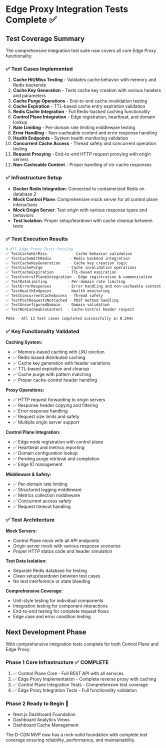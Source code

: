 # Edge Proxy Integration Tests Complete ✅

## Test Coverage Summary
The comprehensive integration test suite now covers all core Edge Proxy functionality:

### ✅ Test Cases Implemented

1. **Cache Hit/Miss Testing** - Validates cache behavior with memory and Redis backends
2. **Cache Key Generation** - Tests cache key creation with various headers and parameters
3. **Cache Purge Operations** - End-to-end cache invalidation testing
4. **Cache Expiration** - TTL-based cache entry expiration validation
5. **Redis Cache Integration** - Full Redis-backed caching functionality
6. **Control Plane Integration** - Edge registration, heartbeat, and domain lookup
7. **Rate Limiting** - Per-domain rate limiting middleware testing
8. **Error Handling** - Non-cacheable content and error response handling
9. **Health Endpoints** - System health monitoring validation
10. **Concurrent Cache Access** - Thread safety and concurrent operation testing
11. **Request Proxying** - End-to-end HTTP request proxying with origin servers
12. **Non-Cacheable Content** - Proper handling of no-cache responses

### ✅ Infrastructure Setup

- **Docker Redis Integration**: Connected to containerized Redis on database 2
- **Mock Control Plane**: Comprehensive mock server for all control plane interactions
- **Mock Origin Server**: Test origin with various response types and behaviors
- **Test Isolation**: Proper setup/teardown with cache cleanup between tests

### ✅ Test Execution Results

```bash
# All Edge Proxy Tests Passing
✅ TestCacheHitMiss           - Cache behavior validation
✅ TestCacheWithRedis        - Redis backend integration
✅ TestCacheKeyGeneration    - Cache key creation logic
✅ TestCachePurge           - Cache invalidation operations
✅ TestCacheExpiration      - TTL-based expiration
✅ TestControlPlaneIntegration - Edge registration & communication
✅ TestRateLimiting         - Per-domain rate limiting
✅ TestErrorResponses       - Error handling and non-cacheable content
✅ TestHealthEndpoint       - Health monitoring
✅ TestConcurrentCacheAccess - Thread safety
✅ TestPostRequestsNotCached - POST method handling
✅ TestUnconfiguredDomain   - Domain validation
✅ TestNonCacheableContent  - Cache-Control header respect

PASS - All 13 test cases completed successfully in 0.244s
```

### ✅ Key Functionality Validated

**Caching System:**
- ✅ Memory-based caching with LRU eviction
- ✅ Redis-based distributed caching
- ✅ Cache key generation with header variations
- ✅ TTL-based expiration and cleanup
- ✅ Cache purge with pattern matching
- ✅ Proper cache-control header handling

**Proxy Operations:**
- ✅ HTTP request forwarding to origin servers
- ✅ Response header copying and filtering
- ✅ Error response handling
- ✅ Request size limits and safety
- ✅ Multiple origin server support

**Control Plane Integration:**
- ✅ Edge node registration with control plane
- ✅ Heartbeat and metrics reporting
- ✅ Domain configuration lookup
- ✅ Pending purge retrieval and completion
- ✅ Edge ID management

**Middleware & Safety:**
- ✅ Per-domain rate limiting
- ✅ Structured logging middleware
- ✅ Metrics collection middleware
- ✅ Concurrent access safety
- ✅ Request timeout handling

### ✅ Test Architecture

**Mock Servers:**
- Control Plane mock with all API endpoints
- Origin server mock with various response scenarios
- Proper HTTP status code and header simulation

**Test Data Isolation:**
- Separate Redis database for testing
- Clean setup/teardown between test cases
- No test interference or state bleeding

**Comprehensive Coverage:**
- Unit-style testing for individual components
- Integration testing for component interactions
- End-to-end testing for complete request flows
- Edge case and error condition testing

## Next Development Phase

With comprehensive integration tests complete for both Control Plane and Edge Proxy:

### Phase 1 Core Infrastructure ✅ COMPLETE
1. ✅ Control Plane Core - Full REST API with all services
2. ✅ Edge Proxy Implementation - Complete reverse proxy with caching
3. ✅ Control Plane Integration Tests - Comprehensive test coverage
4. ✅ Edge Proxy Integration Tests - Full functionality validation

### Phase 2 Ready to Begin 🚀
- Next.js Dashboard Foundation
- Dashboard Analytics Views
- Dashboard Cache Management

The D-CDN MVP now has a rock-solid foundation with complete test coverage ensuring reliability, performance, and maintainability.
